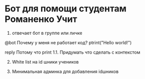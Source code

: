 # Бот для помощи студентам Романенко Учит

1. отвечает бот в группе или личке

@bot Почему у меня не работает код?
ptrint("Hello world!")

reply 
Потому что print
1.1. Придумать что сделать с контекстом

2. White list на id шники учеников

3. Минимальная админка для добавления idшников
